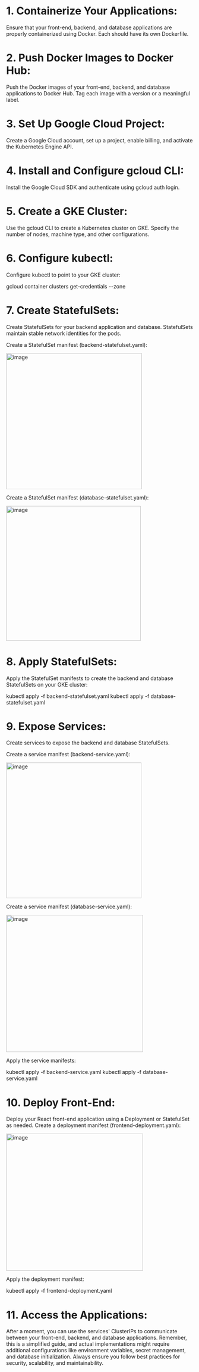 # 1. Containerize Your Applications:
Ensure that your front-end, backend, and database applications are properly containerized using Docker. Each should have its own Dockerfile.
# 2. Push Docker Images to Docker Hub:
Push the Docker images of your front-end, backend, and database applications to Docker Hub. Tag each image with a version or a meaningful label.
# 3. Set Up Google Cloud Project:
Create a Google Cloud account, set up a project, enable billing, and activate the Kubernetes Engine API.
# 4. Install and Configure gcloud CLI:
Install the Google Cloud SDK and authenticate using gcloud auth login.
# 5. Create a GKE Cluster:
Use the gcloud CLI to create a Kubernetes cluster on GKE. Specify the number of nodes, machine type, and other configurations.
# 6. Configure kubectl:
Configure kubectl to point to your GKE cluster:

gcloud container clusters get-credentials <cluster-name> --zone <zone>

# 7. Create StatefulSets:
Create StatefulSets for your backend application and database. StatefulSets maintain stable network identities for the pods.

Create a StatefulSet manifest (backend-statefulset.yaml):

<img width="365" alt="image" src="https://github.com/spiral99/yolo-cluster/assets/65442188/e45ec174-a6b9-48e8-afaa-9f1849863a71">

Create a StatefulSet manifest (database-statefulset.yaml):

<img width="362" alt="image" src="https://github.com/spiral99/yolo-cluster/assets/65442188/8b4dcf9b-6f92-4bc9-8e60-d829cfe1eab7">

# 8. Apply StatefulSets:
Apply the StatefulSet manifests to create the backend and database StatefulSets on your GKE cluster:

kubectl apply -f backend-statefulset.yaml
kubectl apply -f database-statefulset.yaml

# 9. Expose Services:
Create services to expose the backend and database StatefulSets.

Create a service manifest (backend-service.yaml):

<img width="364" alt="image" src="https://github.com/spiral99/yolo-cluster/assets/65442188/5c3dd0c0-e6ef-4269-965f-159581b2dee2">

Create a service manifest (database-service.yaml):

<img width="368" alt="image" src="https://github.com/spiral99/yolo-cluster/assets/65442188/f4abab14-7b8b-4a22-b952-da77bf8a4b6d">

Apply the service manifests:

kubectl apply -f backend-service.yaml
kubectl apply -f database-service.yaml

# 10. Deploy Front-End:
Deploy your React front-end application using a Deployment or StatefulSet as needed. Create a deployment manifest (frontend-deployment.yaml):

<img width="368" alt="image" src="https://github.com/spiral99/yolo-cluster/assets/65442188/834a5065-88a6-45ff-8f3d-0e4fefe6ab15">

Apply the deployment manifest:

kubectl apply -f frontend-deployment.yaml

# 11. Access the Applications:
After a moment, you can use the services' ClusterIPs to communicate between your front-end, backend, and database applications.
Remember, this is a simplified guide, and actual implementations might require additional configurations like environment variables, secret management, and database initialization. Always ensure you follow best practices for security, scalability, and maintainability.
